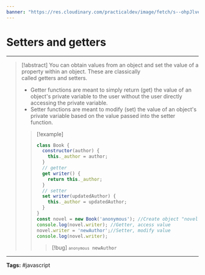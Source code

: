 ```yaml
---
banner: "https://res.cloudinary.com/practicaldev/image/fetch/s--ohpJlve1--/c_imagga_scale,f_auto,fl_progressive,h_420,q_auto,w_1000/https://res.cloudinary.com/drquzbncy/image/upload/v1586605549/javascript_banner_sxve2l.jpg"
---
```

# Setters and getters
<hr> 

> [!abstract]
> You can obtain values from an object and set the value of a property within an object.
> These are classically called getters and setters.
> * Getter functions are meant to simply return (get) the value of an object's private variable to the user without the user directly accessing the private variable.
> * Setter functions are meant to modify (set) the value of an object's private variable based on the value passed into the setter function.
> 
> > [!example]
> > 
> > ```js
> > class Book {
> >   constructor(author) {
> >     this._author = author;
> >   }
> >   // getter
> >   get writer() {
> >     return this._author;
> >   }
> >   // setter
> >   set writer(updatedAuthor) {
> >     this._author = updatedAuthor;
> >   }
> > }
> > const novel = new Book('anonymous'); //Create object "novel"
> > console.log(novel.writer); //Getter, access value
> > novel.writer = 'newAuthor';//Setter, modify value
> > console.log(novel.writer);
> > ```
> > 
> > > [!bug]
> > > <code>`anonymous`
> > > newAuthor</code>
> > 
> 

<hr>
<b>Tags:</b> #javascript 